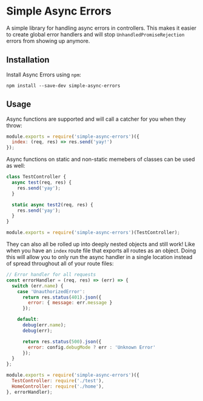 # Simple Async Errors

A simple library for handling async errors in controllers.
This makes it easier to create global error handlers and will
stop `UnhandledPromiseRejection` errors from showing up anymore.

## Installation

Install Async Errors using `npm`:

```
npm install --save-dev simple-async-errors
```

## Usage

Async functions are supported and will call a catcher for you when they throw:

```js
module.exports = require('simple-async-errors')({
  index: (req, res) => res.send('yay!')
});
```

Async functions on static and non-static memebers of classes
can be used as well:

```js
class TestController {
  async test(req, res) {
    res.send('yay');
  }

  static async test2(req, res) {
    res.send('yay');
  }
}

module.exports = require('simple-async-errors')(TestController);
```

They can also all be rolled up into deeply nested objects and still work!
Like when you have an `index` route file that exports all routes as an object.
Doing this will allow you to only run the async handler in a single location
instead of spread throughout all of your route files:

```js
// Error handler for all requests
const errorHandler = (req, res) => (err) => {
  switch (err.name) {
    case 'UnauthorizedError':
      return res.status(401).json({
        error: { message: err.message }
      });

    default:
      debug(err.name);
      debug(err);

      return res.status(500).json({
        error: config.debugMode ? err : 'Unknown Error'
      });
  }
};

module.exports = require('simple-async-errors')({
  TestController: require('./test'),
  HomeController: require('./home'),
}, errorHandler);
```
